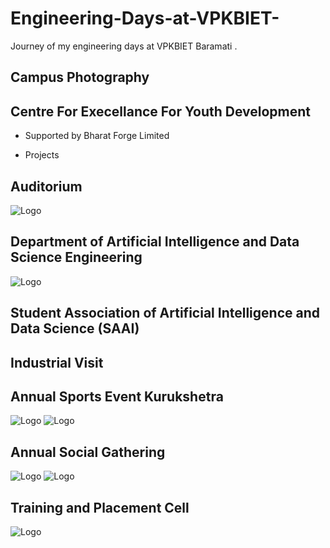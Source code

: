 
# Engineering-Days-at-VPKBIET-
Journey of my engineering days at VPKBIET Baramati .

##  Campus Photography

## Centre For Execellance For Youth Development 

- Supported by Bharat Forge Limited

- Projects


## Auditorium 
  ![Logo](https://github.com/yashraj9011/Engineering-Days-at-VPKBIET/blob/main/Images/IMG20231016100715.jpg)

  
   
## Department of Artificial Intelligence and Data Science Engineering 


  ![Logo](https://github.com/yashraj9011/Engineering-Days-at-VPKBIET/blob/main/Images/IMG20231011142010.jpg)

  
## Student Association of Artificial Intelligence and Data Science (SAAI)

## Industrial Visit 

## Annual Sports Event Kurukshetra
  ![Logo](https://github.com/yashraj9011/Engineering-Days-at-VPKBIET/blob/main/Images/IMG-20230503-WA0015.jpg)
  ![Logo](https://github.com/yashraj9011/Engineering-Days-at-VPKBIET/blob/main/Images/IMG-20230224-WA0014.jpg)
  
## Annual Social Gathering 
  ![Logo](https://github.com/yashraj9011/Engineering-Days-at-VPKBIET/blob/main/Images/IMG-20230508-WA0029.jpg)
  ![Logo](https://github.com/yashraj9011/Engineering-Days-at-VPKBIET/blob/main/Images/IMG-20230506-WA0007.jpg)
  
## Training and Placement Cell

  ![Logo](https://github.com/yashraj9011/Engineering-Days-at-VPKBIET/blob/main/Images/IMG20230807114451.jpg)




